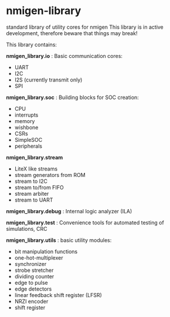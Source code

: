 # nmigen-library
standard library of utility cores for nmigen
This library is in active development, therefore beware that things
may break!

This library contains:

**nmigen_library.io**
: Basic communication cores:
  * UART
  * I2C
  * I2S (currently transmit only)
  * SPI

**nmigen_library.soc**
: Building blocks for SOC creation:
  * CPU
  * interrupts
  * memory
  * wishbone
  * CSRs
  * SimpleSOC
  * peripherals

**nmigen_library.stream**
* LiteX like streams
* stream generators from ROM
* stream to I2C
* stream to/from FIFO
* stream arbiter
* stream to UART

**nmigen_library.debug**
: Internal logic analyzer (ILA)

**nmigen_library.test**
: Convenience tools for automated testing of simulations, CRC

**nmigen_library.utils**
: basic utility modules:
  * bit manipulation functions
  * one-hot-multiplexer
  * synchronizer
  * strobe stretcher
  * dividing counter
  * edge to pulse
  * edge detectors
  * linear feedback shift register (LFSR)
  * NRZI encoder
  * shift register
